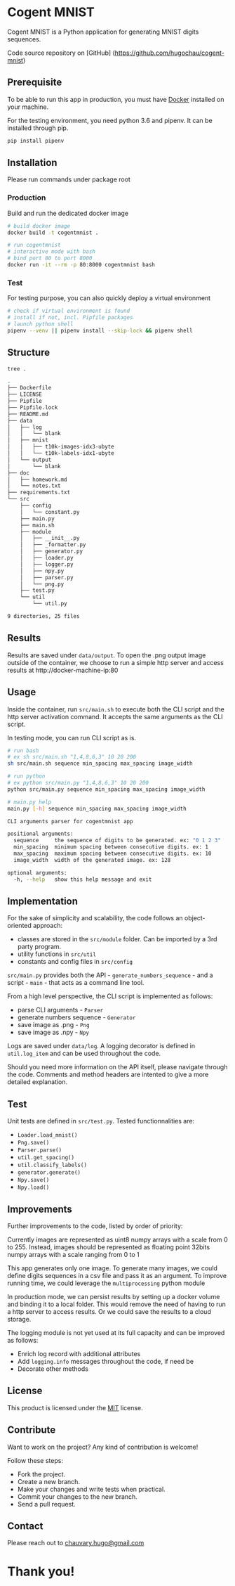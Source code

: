 # Cogent MNIST

Cogent MNIST is a Python application for generating MNIST digits sequences.

Code source repository on [GitHub] (https://github.com/hugochau/cogent-mnist)

## Prerequisite

To be able to run this app in production, you must have [Docker](https://docs.docker.com/get-docker/) installed on your machine.

For the testing environment, you need python 3.6 and pipenv. It can be installed through pip.

```bash
pip install pipenv
```

## Installation

Please run commands under package root

### Production

Build and run the dedicated docker image

```bash
# build docker image
docker build -t cogentmnist .

# run cogentmnist
# interactive mode with bash
# bind port 80 to port 8000
docker run -it --rm -p 80:8000 cogentmnist bash
```

### Test

For testing purpose, you can also quickly deploy a virtual environment

```bash
# check if virtual environment is found
# install if not, incl. Pipfile packages
# launch python shell
pipenv --venv || pipenv install --skip-lock && pipenv shell
```

## Structure

```bash
tree .

.
├── Dockerfile
├── LICENSE
├── Pipfile
├── Pipfile.lock
├── README.md
├── data
│   ├── log
│   │   └── blank
│   ├── mnist
│   │   ├── t10k-images-idx3-ubyte
│   │   └── t10k-labels-idx1-ubyte
│   └── output
│       └── blank
├── doc
│   ├── homework.md
│   └── notes.txt
├── requirements.txt
└── src
    ├── config
    │   └── constant.py
    ├── main.py
    ├── main.sh
    ├── module
    │   ├── __init__.py
    │   ├── _formatter.py
    │   ├── generator.py
    │   ├── loader.py
    │   ├── logger.py
    │   ├── npy.py
    │   ├── parser.py
    │   └── png.py
    ├── test.py
    └── util
        └── util.py

9 directories, 25 files
```

## Results

Results are saved under `data/output`. To open the .png output image outside of the container, we choose to run a simple http server and access results at http://docker-machine-ip:80

## Usage

Inside the container, run `src/main.sh` to execute both the CLI script and the http server activation command. It accepts the same arguments as the CLI script. 

In testing mode, you can run CLI script as is.

```bash
# run bash
# ex sh src/main.sh "1,4,8,6,3" 10 20 200
sh src/main.sh sequence min_spacing max_spacing image_width

# run python
# ex python src/main.py "1,4,8,6,3" 10 20 200
python src/main.py sequence min_spacing max_spacing image_width

# main.py help
main.py [-h] sequence min_spacing max_spacing image_width

CLI arguments parser for cogentmnist app

positional arguments:
  sequence     the sequence of digits to be generated. ex: "0 1 2 3"
  min_spacing  minimum spacing between consecutive digits. ex: 1
  max_spacing  maximum spacing between consecutive digits. ex: 10
  image_width  width of the generated image. ex: 128

optional arguments:
  -h, --help   show this help message and exit
```

## Implementation

For the sake of simplicity and scalability, the code follows an object-oriented approach:
- classes are stored in the `src/module` folder. Can be imported by a 3rd party
  program.
- utility functions in `src/util`
- constants and config files in `src/config`

`src/main.py` provides both the API - `generate_numbers_sequence` - and a script - `main` - that acts as a command line tool.

From a high level perspective, the CLI script is implemented as follows:
  - parse CLI arguments - `Parser`
  - generate numbers sequence - `Generator`
  - save image as .png - `Png`
  - save image as .npy - `Npy`

Logs are saved under `data/log`. A logging decorator is defined in `util.log_item` and can be used throughout the code.

Should you need more information on the API itself, please navigate through the code. Comments and method headers are intented to give a more detailed explanation.

## Test

Unit tests are defined in `src/test.py`. Tested functionnalities are:
- `Loader.load_mnist()`
- `Png.save()`
- `Parser.parse()`
- `util.get_spacing()`
- `util.classify_labels()`
- `generator.generate()`
- `Npy.save()`
- `Npy.load()`

## Improvements

Further improvements to the code, listed by order of priority:

Currently images are represented as uint8 numpy arrays with a scale from 0 to 255. Instead, images should be represented as floating point 32bits numpy arrays with a scale ranging from 0 to 1

This app generates only one image. To generate many images, we could define digits sequences in a csv file and pass it as an argument. To improve running time, we could leverage the `multiprocessing` python module

In production mode, we can persist results by setting up a docker volume and binding it to a local folder. This would remove the need of having to run a http server to access results. Or we could save the results to a cloud storage.

The logging module is not yet used at its full capacity and can be improved as follows:
- Enrich log record with additional attributes
- Add `logging.info` messages throughout the code, if need be
- Decorate other methods

## License
This product is licensed under the [MIT](https://choosealicense.com/licenses/mit/) license.

## Contribute

Want to work on the project? Any kind of contribution is welcome!

Follow these steps:

  - Fork the project.
  - Create a new branch.
  - Make your changes and write tests when practical.
  - Commit your changes to the new branch.
  - Send a pull request.


## Contact

Please reach out to chauvary.hugo@gmail.com

# Thank you!